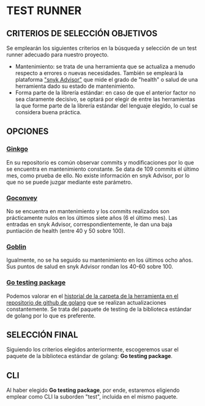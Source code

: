 # TEST RUNNER

## CRITERIOS DE SELECCIÓN OBJETIVOS

Se emplearán los siguientes criterios en la búsqueda y selección de un test runner adecuado para nuestro proyecto.

- Mantenimiento: se trata de una herramienta que se actualiza a menudo respecto a errores o nuevas necesidades. También se empleará la plataforma ["snyk Advisor"](https://snyk.io/advisor/golang) que mide el grado de "health" o salud de una herramienta dado su estado de mantenimiento.
- Forma parte de la librería estándar: en caso de que el anterior factor no sea claramente decisivo, se optará por elegir de entre las herramientas la que forme parte de la librería estándar del lenguaje elegido, lo cual se considera buena práctica.

## OPCIONES

### [Ginkgo](https://github.com/onsi/ginkgo)

En su repositorio es común observar commits y modificaciones por lo que se encuentra en mantenimiento constante. Se data de 109 commits el último mes, como prueba de ello. No existe información en snyk Advisor, por lo que no se puede juzgar mediante este parámetro.

### [Goconvey](https://github.com/smartystreets/goconvey)

No se encuentra en mantenimiento y los commits realizados son prácticamente nulos en los últimos siete años (6 el último mes). Las entradas en snyk Advisor, correspondientemente, le dan una baja puntiación de health (entre 40 y 50 sobre 100).

### [Goblin](https://github.com/franela/goblin)

Igualmente, no se ha seguido su mantenimiento en los últimos ocho años. Sus puntos de salud en snyk Advisor rondan los 40-60 sobre 100.

### [Go testing package](https://pkg.go.dev/testing)

Podemos valorar en el [historial de la carpeta de la herramienta en el repositorio de github de golang](https://github.com/golang/go/commits/master/src/testing) que se realizan actualizaciones constantemente. Se trata del paquete de testing de la biblioteca estándar de golang por lo que es preferente.

## SELECCIÓN FINAL

Siguiendo los criterios elegidos anteriormente, escogeremos usar el paquete de la biblioteca estándar de golang: **Go testing package**.

## CLI

Al haber elegido **Go testing package**, por ende, estaremos eligiendo emplear como CLI la suborden "test", incluida en el mismo paquete.
